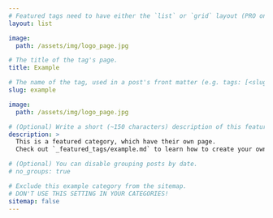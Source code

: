 ```yaml
---
# Featured tags need to have either the `list` or `grid` layout (PRO only).
layout: list

image:
  path: /assets/img/logo_page.jpg

# The title of the tag's page.
title: Example

# The name of the tag, used in a post's front matter (e.g. tags: [<slug>]).
slug: example

image:
  path: /assets/img/logo_page.jpg

# (Optional) Write a short (~150 characters) description of this featured tag.
description: >
  This is a featured category, which have their own page.
  Check out `_featured_tags/example.md` to learn how to create your own.

# (Optional) You can disable grouping posts by date.
# no_groups: true

# Exclude this example category from the sitemap.
# DON'T USE THIS SETTING IN YOUR CATEGORIES!
sitemap: false
---
```

